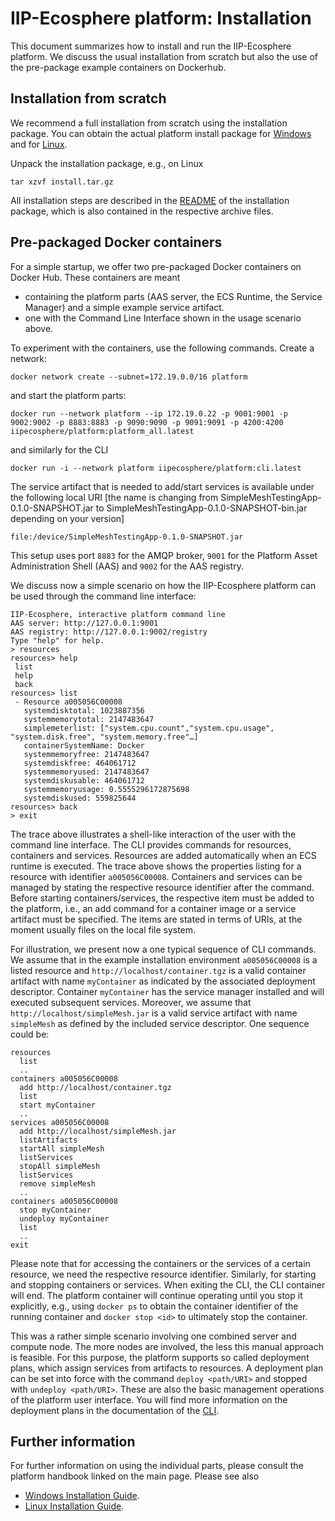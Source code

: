 # IIP-Ecosphere platform: Installation

This document summarizes how to install and run the IIP-Ecosphere platform. We discuss the usual installation from scratch but also the use of the pre-package example containers on Dockerhub.

## Installation from scratch

We recommend a full installation from scratch using the installation package. You can obtain the actual platform install package for [Windows](https://jenkins-2.sse.uni-hildesheim.de/view/IIP-Ecosphere/job/IIP_Install/lastSuccessfulBuild/artifact/platform/tools/Install/install.zip) and for [Linux](https://jenkins-2.sse.uni-hildesheim.de/view/IIP-Ecosphere/job/IIP_Install/lastSuccessfulBuild/artifact/platform/tools/Install/install.tar.gz). 

Unpack the installation package, e.g., on Linux

    tar xzvf install.tar.gz

All installation steps are described in the [README](../tools/Install/README.md) of the installation package, which is also contained in the respective archive files. 

## Pre-packaged Docker containers

For a simple startup, we offer two pre-packaged Docker containers on Docker Hub. These containers are meant

* containing the platform parts (AAS server, the ECS Runtime, the Service Manager) and a simple example service artifact. 
* one with the Command Line Interface shown in the usage scenario above.

To experiment with the containers, use the following commands.
Create a network:

    docker network create --subnet=172.19.0.0/16 platform    

and start the platform parts:

    docker run --network platform --ip 172.19.0.22 -p 9001:9001 -p 9002:9002 -p 8883:8883 -p 9090:9090 -p 9091:9091 -p 4200:4200 iipecosphere/platform:platform_all.latest  

and similarly for the CLI

    docker run -i --network platform iipecosphere/platform:cli.latest
    
The service artifact that is needed to add/start services is available under the following local URI [the name is changing from SimpleMeshTestingApp-0.1.0-SNAPSHOT.jar to SimpleMeshTestingApp-0.1.0-SNAPSHOT-bin.jar depending on your version]

    file:/device/SimpleMeshTestingApp-0.1.0-SNAPSHOT.jar

This setup uses port `8883` for the AMQP broker, `9001` for the Platform Asset Administration Shell (AAS) and `9002` for the AAS registry.

We discuss now a simple scenario on how the IIP-Ecosphere platform can be used through the command line interface:

    IIP-Ecosphere, interactive platform command line
    AAS server: http://127.0.0.1:9001
    AAS registry: http://127.0.0.1:9002/registry
    Type "help" for help.
    > resources
    resources> help
     list
     help
     back
    resources> list
     - Resource a005056C00008
       systemdisktotal: 1023887356
       systemmemorytotal: 2147483647
       simplemeterlist: ["system.cpu.count","system.cpu.usage", "system.disk.free", "system.memory.free"…]
       containerSystemName: Docker
       systemmemoryfree: 2147483647
       systemdiskfree: 464061712
       systemmemoryused: 2147483647
       systemdiskusable: 464061712
       systemmemoryusage: 0.5555296172875698
       systemdiskused: 559825644
    resources> back
    > exit

The trace above illustrates a shell-like interaction of the user with the command line interface. The CLI provides commands for resources, containers and services. Resources are added automatically when an ECS runtime is executed. The trace above shows the properties listing for a resource with identifier `a005056C00008`. Containers and services can be managed by stating the respective resource identifier after the command. Before starting containers/services, the respective item must be added to the platform, i.e., an add command for a container image or a service artifact must be specified. The items are stated in terms of URIs, at the moment usually files on the local file system.

For illustration, we present now a one typical sequence of CLI commands. We assume that in the example installation environment `a005056C00008` is a listed resource and `http://localhost/container.tgz` is a valid container artifact with name `myContainer` as indicated by the associated deployment descriptor. Container `myContainer` has the service manager installed and will executed subsequent services. Moreover, we assume that `http://localhost/simpleMesh.jar` is a valid service artifact with name `simpleMesh` as defined by the included service descriptor. One sequence could be:
    
    resources
      list
      ..
    containers a005056C00008
      add http://localhost/container.tgz
      list
      start myContainer
      ..
    services a005056C00008
      add http://localhost/simpleMesh.jar
      listArtifacts
      startAll simpleMesh
      listServices
      stopAll simpleMesh
      listServices
      remove simpleMesh
      ..
    containers a005056C00008
      stop myContainer
      undeploy myContainer
      list
      ..
    exit
      
Please note that for accessing the containers or the services of a certain resource, we need the respective resource identifier. Similarly, for starting and stopping containers or services. When exiting the CLI, the CLI container will end. The platform container will continue operating until you stop it explicitly, e.g., using `docker ps` to obtain the container identifier of the running container and `docker stop <id>` to ultimately stop the container.

This was a rather simple scenario involving one combined server and compute node. The more nodes are involved, the less this manual approach is feasible. For this purpose, the platform supports so called deployment plans, which assign services from artifacts to resources. A deployment plan can be set into force with the command `deploy <path/URI>` and stopped with `undeploy <path/URI>`. These are also the basic management operations of the platform user interface. You will find more information on the deployment plans in the documentation of the [CLI](../platform/README.md).

## Further information

For further information on using the individual parts, please consult the platform handbook linked on the main page. Please see also 

* [Windows Installation Guide](Platform_Installation_Guide_for_Windows.pdf). 
* [Linux Installation Guide](Platform_Installation_Guide_for_Linux.pdf). 
